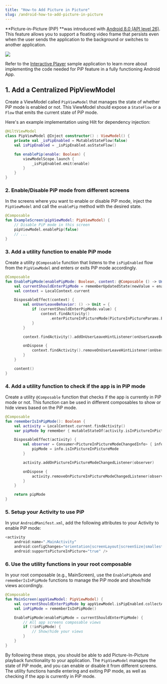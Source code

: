 ```yaml
---
title: "How-to Add Picture in Picture"
slug: /android-how-to-add-picture-in-picture
---
```

**Picture-in-Picture (PiP) **was introduced with [Android 8.0 (API level 26)](https://developer.android.com/develop/ui/views/picture-in-picture). This feature allows you to support a floating video frame that persists even when the user sends the application to the background or switches to another application.


![](/img/millicast/632bcf2c4c46320da939d2dcb89b95c15e2ba9c29826b7fb28d866c8-mobile-picture-in-picture.png)



Refer to the [Interactive Player](https://github.com/dolbyio-samples/rts-app-android-viewer/tree/main/interactiveplayer) sample application to learn more about implementing the code needed for PiP feature in a fully functioning Android App.

<GettingStartedAndroid />

## 1. Add a Centralized PipViewModel

Create a ViewModel called `PipViewModel` that manages the state of whether PiP mode is enabled or not. This ViewModel should expose a `StateFlow` or a `Flow` that emits the current state of PiP mode. 

Here's an example implementation using Hilt for dependency injection:

```kotlin
@HiltViewModel
class PipViewModel @Inject constructor() : ViewModel() {
    private val _isPipEnabled = MutableStateFlow(false)
    val isPipEnabled = _isPipEnabled.asStateFlow()

    fun enablePip(enable: Boolean) {
        viewModelScope.launch {
            _isPipEnabled.emit(enable)
        }
    }
}
```

### 2. Enable/Disable PiP mode from different screens

In the screens where you want to enable or disable PiP mode, inject the `PipViewModel` and call the `enablePip` method with the desired state.

```kotlin
@Composable
fun ExampleScreen(pipViewModel: PipViewModel) {
    // Disable PiP mode in this screen
    pipViewModel.enablePip(false)
    // ...
}
```

### 3. Add a utility function to enable PiP mode

Create a utility `@Composable` function that listens to the `isPipEnabled` flow from the `PipViewModel` and enters or exits PiP mode accordingly.

```kotlin
@Composable
fun EnablePipMode(enablePipMode: Boolean, content: @Composable () -> Unit) {
    val currentShouldEnterPipMode = rememberUpdatedState(newValue = enablePipMode)
    val context = LocalContext.current

    DisposableEffect(context) {
        val onUserLeaveBehavior: () -> Unit = {
            if (currentShouldEnterPipMode.value) {
                context.findActivity()
                    .enterPictureInPictureMode(PictureInPictureParams.Builder().build())
            }
        }

        context.findActivity().addOnUserLeaveHintListener(onUserLeaveBehavior)

        onDispose {
            context.findActivity().removeOnUserLeaveHintListener(onUserLeaveBehavior)
        }
    }

    content()
}
```

### 4. Add a utility function to check if the app is in PiP mode

Create a utility `@Composable` function that checks if the app is currently in PiP mode or not. This function can be used in different composables to show or hide views based on the PiP mode.

```kotlin
@Composable
fun rememberIsInPipMode(): Boolean {
    val activity = LocalContext.current.findActivity()
    var pipMode by remember { mutableStateOf(activity.isInPictureInPictureMode) }

    DisposableEffect(activity) {
        val observer = Consumer<PictureInPictureModeChangedInfo> { info ->
            pipMode = info.isInPictureInPictureMode
        }

        activity.addOnPictureInPictureModeChangedListener(observer)

        onDispose {
            activity.removeOnPictureInPictureModeChangedListener(observer)
        }
    }

    return pipMode
}
```

### 5. Setup your Activity to use PiP

In your `AndroidManifest.xml`, add the following attributes to your Activity to enable PiP mode:

```kotlin
<activity
    android:name=".MainActivity"
    android:configChanges="orientation|screenLayout|screenSize|smallestScreenSize"
    android:supportsPictureInPicture="true" />
```

### 6. Use the utility functions in your root composable

In your root composable (e.g., MainScreen), use the `EnablePipMode` and `rememberIsInPipMode` functions to manage the PiP mode and show/hide views accordingly.

```kotlin
@Composable
fun MainScreen(appViewModel: PipViewModel) {
    val currentShouldEnterPipMode by appViewModel.isPipEnabled.collectAsStateWithLifecycle()
    val inPipMode = rememberIsInPipMode()

    EnablePipMode(enablePipMode = currentShouldEnterPipMode) {
        // All app screens composable views
        if (!inPipMode) {
            // Show/hide your views
        }
    }
}
```

By following these steps, you should be able to add Picture-In-Picture playback functionality to your application. The `PipViewModel` manages the state of PiP mode, and you can enable or disable it from different screens. The utility functions handle entering and exiting PiP mode, as well as checking if the app is currently in PiP mode.
